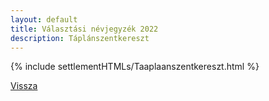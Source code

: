 ```yaml
---
layout: default
title: Választási névjegyzék 2022
description: Táplánszentkereszt
---
```


{% include settlementHTMLs/Taaplaanszentkereszt.html %}

[Vissza](./)